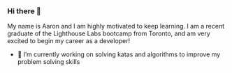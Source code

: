 ### Hi there 👋

My name is Aaron and I am highly motivated to keep learning. I am a recent graduate of the Lighthouse Labs bootcamp from Toronto, and am very excited to begin my career as a developer!

- 🔭 I’m currently working on solving katas and algorithms to improve my problem solving skills

<!--
**aaron3993/aaron3993** is a ✨ _special_ ✨ repository because its `README.md` (this file) appears on your GitHub profile.

Here are some ideas to get you started:

- 🔭 I’m currently working on ...
- 🌱 I’m currently learning ...
- 👯 I’m looking to collaborate on ...
- 🤔 I’m looking for help with ...
- 💬 Ask me about ...
- 📫 How to reach me: ...
- 😄 Pronouns: ...
- ⚡ Fun fact: ...
-->
